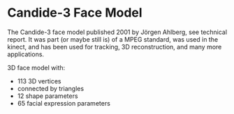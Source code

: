# Candide-3 Face Model

The Candide-3 face model published 2001 by Jörgen Ahlberg, see technical report. 
It was part (or maybe still is) of a MPEG standard, was used in the kinect, and has been used for tracking, 3D reconstruction, and many more applications. 

3D face model with:
- 113 3D vertices
- connected by triangles
- 12 shape parameters
- 65 facial expression parameters